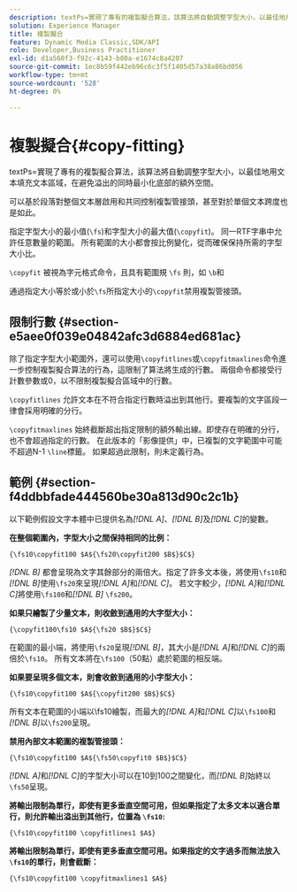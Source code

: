 ```yaml
---
description: textPs=實現了專有的複製擬合算法，該算法將自動調整字型大小，以最佳地用文本填充文本區域，在避免溢出的同時最小化底部的額外空間。
solution: Experience Manager
title: 複製擬合
feature: Dynamic Media Classic,SDK/API
role: Developer,Business Practitioner
exl-id: d1a560f3-f92c-4143-b80a-e1674c8a4207
source-git-commit: 1ec8b59f442eb96c6c3f5f1405d57a38a86bd056
workflow-type: tm+mt
source-wordcount: '528'
ht-degree: 0%

---
```


# 複製擬合{#copy-fitting}

textPs=實現了專有的複製擬合算法，該算法將自動調整字型大小，以最佳地用文本填充文本區域，在避免溢出的同時最小化底部的額外空間。

可以基於段落對整個文本層啟用和共同控制複製管接頭，甚至對於單個文本跨度也是如此。

指定字型大小的最小值(`\fs`)和字型大小的最大值(`\copyfit`)。 同一RTF字串中允許任意數量的範圍。 所有範圍的大小都會按比例變化，從而確保保持所需的字型大小比。

`\copyfit` 被視為字元格式命令，且具有範圍規 `\fs` 則，如 `\b`和

通過指定大小等於或小於`\fs`所指定大小的`\copyfit`禁用複製管接頭。

## 限制行數 {#section-e5aee0f039e04842afc3d6884ed681ac}

除了指定字型大小範圍外，還可以使用`\copyfitlines`或`\copyfitmaxlines`命令進一步控制複製擬合算法的行為，這限制了算法將生成的行數。 兩個命令都接受行計數參數或0，以不限制複製擬合區域中的行數。

`\copyfitlines` 允許文本在不符合指定行數時溢出到其他行。要複製的文字區段一律會採用明確的分行。

`\copyfitmaxlines` 始終截斷超出指定限制的額外輸出線。即使存在明確的分行，也不會超過指定的行數。 在此版本的「影像提供」中，已複製的文字範圍中可能不超過N-1 `\line`標籤。 如果超過此限制，則未定義行為。

## 範例 {#section-f4ddbbfade444560be30a813d90c2c1b}

以下範例假設文字本體中已提供名為&#x200B;*[!DNL $A$]*、*[!DNL $B$]*&#x200B;及&#x200B;*[!DNL $C$]*&#x200B;的變數。

**在整個範圍內，字型大小之間保持相同的比例：**

`{\fs10\copyfit100 $A${\fs20\copyfit200 $B$}$C$}`

*[!DNL $B$]* 都會呈現為文字其餘部分的兩倍大。指定了許多文本後，將使用`\fs10`和&#x200B;*[!DNL $B$]*&#x200B;使用`\fs20`來呈現&#x200B;*[!DNL $A$]*&#x200B;和&#x200B;*[!DNL $C$]*。 若文字較少，*[!DNL $A$]*&#x200B;和&#x200B;*[!DNL $C$]*&#x200B;將使用`\fs100`和&#x200B;*[!DNL $B$]* `\fs200`。

**如果只繪製了少量文本，則收斂到通用的大字型大小：**

`{\copyfit100\fs10 $A${\fs20 $B$}$C$}`

在範圍的最小端，將使用`\fs20`呈現&#x200B;*[!DNL $B$]*，其大小是&#x200B;*[!DNL $A$]*&#x200B;和&#x200B;*[!DNL $C$]*&#x200B;的兩倍於`\fs10`。 所有文本將在`\fs100`（50點）處於範圍的相反端。

**如果要呈現多個文本，則會收斂到通用的小字型大小：**

`{\fs10\copyfit100 $A${\copyfit200 $B$}$C$}`

所有文本在範圍的小端以\fs10繪製，而最大的&#x200B;*[!DNL $A$]*&#x200B;和&#x200B;*[!DNL $C$]*&#x200B;以`\fs100`和&#x200B;*[!DNL $B$]*&#x200B;以`\fs200`呈現。

**禁用內部文本範圍的複製管接頭：**

`{\fs10\copyfit100 $A${\fs50\copyfit0 $B$}$C$}`

*[!DNL $A$]*&#x200B;和&#x200B;*[!DNL $C$]*&#x200B;的字型大小可以在10到100之間變化，而&#x200B;*[!DNL $B$]*&#x200B;始終以`\fs50`呈現。

**將輸出限制為單行，即使有更多垂直空間可用，但如果指定了太多文本以適合單行，則允許輸出溢出到其他行，位置為 `\fs10`:**

`{\fs10\copyfit100 \copyfitlines1 $A$}`

**將輸出限制為單行，即使有更多垂直空間可用。如果指定的文字過多而無法放入`\fs10`的單行，則會截斷：**

`{\fs10\copyfit100 \copyfitmaxlines1 $A$}`
